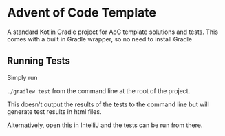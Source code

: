# Advent of Code Template

A standard Kotlin Gradle project for AoC template solutions and tests. This comes with a built in Gradle wrapper, so no need to install Gradle

## Running Tests

Simply run

`./gradlew test` from the command line at the root of the project.

This doesn't output the results of the tests to the command line but will generate test results in html files.

Alternatively, open this in IntelliJ and the tests can be run from there.